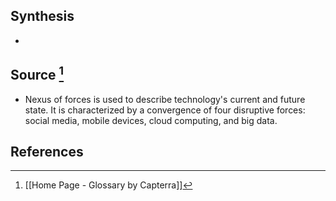 ## Synthesis
- 
## Source [^1]
- Nexus of forces is used to describe technology's current and future state. It is characterized by a convergence of four disruptive forces: social media, mobile devices, cloud computing, and big data.
## References

[^1]: [[Home Page - Glossary by Capterra]]